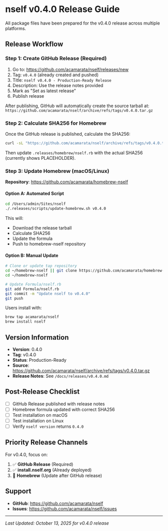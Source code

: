 # nself v0.4.0 Release Guide

All package files have been prepared for the v0.4.0 release across multiple platforms.

## Release Workflow

### Step 1: Create GitHub Release (Required)

1. Go to: https://github.com/acamarata/nself/releases/new
2. Tag: `v0.4.0` (already created and pushed)
3. Title: `nself v0.4.0 - Production-Ready Release`
4. Description: Use the release notes provided
5. Mark as "Set as latest release"
6. Publish release

After publishing, GitHub will automatically create the source tarball at:
`https://github.com/acamarata/nself/archive/refs/tags/v0.4.0.tar.gz`

### Step 2: Calculate SHA256 for Homebrew

Once the GitHub release is published, calculate the SHA256:

```bash
curl -sL "https://github.com/acamarata/nself/archive/refs/tags/v0.4.0.tar.gz" | shasum -a 256
```

Then update `.releases/homebrew/nself.rb` with the actual SHA256 (currently shows PLACEHOLDER).

### Step 3: Update Homebrew (macOS/Linux)

**Repository**: https://github.com/acamarata/homebrew-nself

#### Option A: Automated Script
```bash
cd /Users/admin/Sites/nself
./.releases/scripts/update-homebrew.sh v0.4.0
```

This will:
- Download the release tarball
- Calculate SHA256
- Update the formula
- Push to homebrew-nself repository

#### Option B: Manual Update
```bash
# Clone or update tap repository
cd ~/homebrew-nself || git clone https://github.com/acamarata/homebrew-nself.git ~/homebrew-nself
cd ~/homebrew-nself

# Update Formula/nself.rb
git add Formula/nself.rb
git commit -m "Update nself to v0.4.0"
git push
```

Users install with:
```bash
brew tap acamarata/nself
brew install nself
```

## Version Information

- **Version**: 0.4.0
- **Tag**: v0.4.0
- **Status**: Production-Ready
- **Source**: https://github.com/acamarata/nself/archive/refs/tags/v0.4.0.tar.gz
- **Release Notes**: See `/docs/releases/v0.4.0.md`

## Post-Release Checklist

- [ ] GitHub Release published with release notes
- [ ] Homebrew formula updated with correct SHA256
- [ ] Test installation on macOS
- [ ] Test installation on Linux
- [ ] Verify `nself version` returns `0.4.0`

## Priority Release Channels

For v0.4.0, focus on:

1. ✅ **GitHub Release** (Required)
2. ✅ **install.nself.org** (Already deployed)
3. 🔄 **Homebrew** (Update after GitHub release)

## Support

- **GitHub**: https://github.com/acamarata/nself
- **Issues**: https://github.com/acamarata/nself/issues

---

*Last Updated: October 13, 2025 for v0.4.0 release*
